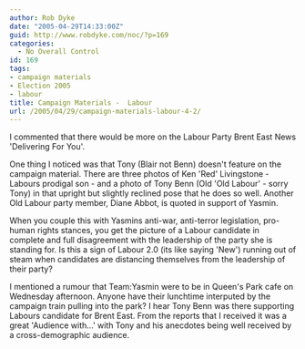 ```yaml
---
author: Rob Dyke
date: "2005-04-29T14:33:00Z"
guid: http://www.robdyke.com/noc/?p=169
categories:
  - No Overall Control
id: 169
tags:
- campaign materials
- Election 2005
- labour
title: Campaign Materials -  Labour
url: /2005/04/29/campaign-materials-labour-4-2/
---
```

I commented that there would be more on the Labour Party Brent East News 'Delivering For You'.

One thing I noticed was that Tony (Blair not Benn) doesn't feature on the campaign material. There are three photos of Ken 'Red' Livingstone - Labours prodigal son - and a photo of Tony Benn (Old 'Old Labour' - sorry Tony) in that upright but slightly reclined pose that he does so well. Another Old Labour party member, Diane Abbot, is quoted in support of Yasmin.

When you couple this with Yasmins anti-war, anti-terror legislation, pro-human rights stances, you get the picture of a Labour candidate in complete and full disagreement with the leadership of the party she is standing for. Is this a sign of Labour 2.0 (its like saying 'New') running out of steam when candidates are distancing themselves from the leadership of their party?

I mentioned a rumour that Team:Yasmin were to be in Queen's Park cafe on Wednesday afternoon. Anyone have their lunchtime interputed by the campaign train pulling into the park? I hear Tony Benn was there supporting Labours candidate for Brent East. From the reports that I received it was a great 'Audience with...' with Tony and his anecdotes being well received by a cross-demographic audience.